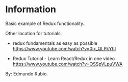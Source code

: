 # Information


Basic example of Redux functionality..

Other location for tutorials:

- redux fundamentals as easy as possible
https://www.youtube.com/watch?v=0ix_QLPkYhI


- Redux Tutorial - Learn React/Redux in one video
https://www.youtube.com/watch?v=OSSpVLpuVWA


By: Edmundo Rubio.